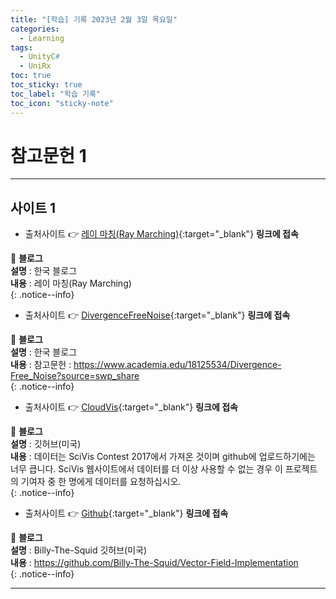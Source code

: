 ```yaml
---
title: "[학습] 기록 2023년 2월 3일 목요일"
categories:
  - Learning
tags:
  - UnityC#
  - UniRx
toc: true
toc_sticky: true
toc_label: "학습 기록"
toc_icon: "sticky-note"
---
```


# 참고문헌 1

---

## 사이트 1

- 출처사이트 👉 [레이 마칭(Ray Marching)](https://rito15.github.io/posts/ray-marching/){:target="_blank"} **링크에 접속** <br> 

📌 **블로그** <br>
**설명** : 한국 블로그<br>
**내용** : 레이 마칭(Ray Marching)<br>
{: .notice--info}

- 출처사이트 👉 [DivergenceFreeNoise](https://github.com/neitron/DivergenceFreeNoise/tree/c78cbf568d01b80803e6fd5713b17c264c78f1f4){:target="_blank"} **링크에 접속** <br> 

📌 **블로그** <br>
**설명** : 한국 블로그<br>
**내용** : 참고문헌 : https://www.academia.edu/18125534/Divergence-Free_Noise?source=swp_share<br>
{: .notice--info}

- 출처사이트 👉 [CloudVis](https://github.com/wmd0701/ClousVis/tree/0db578d404e46e76a7c2debe1a9c0bcd841bf8e6){:target="_blank"} **링크에 접속** <br> 

📌 **블로그** <br>
**설명** : 깃허브(미국)<br>
**내용** : 데이터는 SciVis Contest 2017에서 가져온 것이며 github에 업로드하기에는 너무 큽니다. SciVis 웹사이트에서 데이터를 더 이상 사용할 수 없는 경우 이 프로젝트의 기여자 중 한 명에게 데이터를 요청하십시오.<br>
{: .notice--info}

- 출처사이트 👉 [Github](https://github.com/Billy-The-Squid){:target="_blank"} **링크에 접속** <br> 

📌 **블로그** <br>
**설명** : Billy-The-Squid 깃허브(미국)<br>
**내용** : https://github.com/Billy-The-Squid/Vector-Field-Implementation<br>
{: .notice--info}



---
<!--
## 사이트 2

- 출처사이트 👉 [https://qiita.com/toRisouP/items/3ced60a755ab297eb463](https://qiita.com/toRisouP/items/3ced60a755ab297eb463){:target="_blank"} **링크에 접속** <br> 

📌 **블로그** <br>
**설명** : 일본어 블로그<br>
**내용** : UniRx&UniTask란?<br>
{: .notice--info}

## 사이트 3

- 출처사이트 👉 [https://speakerdeck.com/torisoup/unitask2020?slide=49](https://speakerdeck.com/torisoup/unitask2020?slide=49){:target="_blank"} **링크에 접속** <br> 
- 출처사이트 👉 [https://qiita.com/toRisouP/items/8f66fd952eaffeaf3107](https://qiita.com/toRisouP/items/8f66fd952eaffeaf3107){:target="_blank"} **링크에 접속** <br> 

📌 **블로그** <br>
**설명** : 일본어 파워포인트 모음 사이트<br>
**내용** : UniTask 사용법 2020 / UniTask2020 내용이 좋다.<br>
{: .notice--info}


![image](https://media.giphy.com/media/QKZfbgNK9oFkQ/giphy.gif){: .align-center}

https://speakerdeck.com/torisoup/unityniokerushe-ji-patan?slide=65
https://qiita.com/dwl/items/9b9f51e404a8682c553b
https://qiita.com/RYA234/items/ba73e6c37f1c39b1aeba

## 사이트 2
- [하나치루의 내 노트](https://www.hanachiru-blog.com/search?q=Unitask){:target="_blank"} **링크에 접속** <br> 

📌 **블로그** <br>
**설명** : 일본어 블로그<br>
**내용** : C#, Unity, Shader, UniRx<br>
{: .notice--info}

## 사이트 3
- [UniRx 안티 패턴 컬렉션](https://qiita.com/toRisouP/items/91b7860af5e3eab037fc){:target="_blank"} **링크에 접속** <br>

📌 **블로그** <br>
**설명** : 일본어 블로그<br>
**내용** : Qiita 사이트 블로그<br>
{: .notice--info}




📌 **블로그** <br>
**설명** : 일본어 블로그<br>
**내용** : C#, Unity, Shader, UniRx<br>
{: .notice--info}

🔔 **포스팅 공지** <br><br>
현재 작성한 포스팅은 **깃 블로그 시작 세팅**과 관련된 내용입니다.<br>
minimal-mistakes 테마의 커스터마이징 및 포스팅에 관해서도 진행할 예정이니, 
**Github_Blog 카테고리**를 클릭하셔서 확인해보세요!<br>
{: .notice--success}    //녹색
{: .notice--primary}    //회색
{: .notice--info}       //파랑
{: .notice--warning}    //노랑
{: .notice--danger}     //빨강
-->